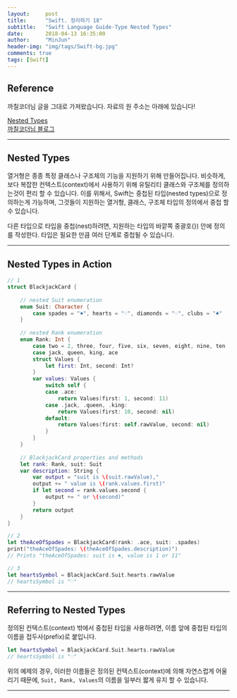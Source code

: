 ```yaml
---
layout:     post
title:      "Swift. 정리하기 18"
subtitle:   "Swift Language Guide-Type Nested Types"
date:       2018-04-13 16:35:00
author:     "MinJun"
header-img: "img/tags/Swift-bg.jpg"
comments: true 
tags: [Swift]
---
```


## Reference 

까칠코더님 글을 그대로 가져왔습니다. 자료의 원 주소는 아래에 있습니다! 

[Nested Types](https://developer.apple.com/library/content/documentation/Swift/Conceptual/Swift_Programming_Language/NestedTypes.html#//apple_ref/doc/uid/TP40014097-CH23-ID242)<br>
[까칠코더님 블로그](http://kka7.tistory.com/25?category=919617)

---

## Nested Types

열거형은 종종 특정 클래스나 구조체의 기능을 지원하기 위해 만들어집니다. 비슷하게, 보다 복잡한 컨텍스트(context)에서 사용하기 위해 유틸리티 클래스와 구조체를 정의하는것이 편리 할 수 있습니다. 이를 위해서, Swift는 중첩된 타입(nested types)으로 정의하는게 가능하며, 그것들이 지원하는 열거형, 클래스, 구조체 타입의 정의에서 중첩 할 수 있습니다.

다른 타입으로 타입을 중첩(nest)하려면, 지원하는 타입의 바깥쪽 중괄호(}) 안에 정의를 작성한다. 타입은 필요한 만큼 여러 단계로 중첩될 수 있습니다.

---

## Nested Types in Action

```swift
// 1
struct BlackjackCard {
    
    // nested Suit enumeration
    enum Suit: Character {
        case spades = "♠", hearts = "♡", diamonds = "♢", clubs = "♣"
    }
    
    // nested Rank enumeration
    enum Rank: Int {
        case two = 2, three, four, five, six, seven, eight, nine, ten
        case jack, queen, king, ace
        struct Values {
            let first: Int, second: Int?
        }
        var values: Values {
            switch self {
            case .ace:
                return Values(first: 1, second: 11)
            case .jack, .queen, .king:
                return Values(first: 10, second: nil)
            default:
                return Values(first: self.rawValue, second: nil)
            }
        }
    }
    
    // BlackjackCard properties and methods
    let rank: Rank, suit: Suit
    var description: String {
        var output = "suit is \(suit.rawValue),"
        output += " value is \(rank.values.first)"
        if let second = rank.values.second {
            output += " or \(second)"
        }
        return output
    }
}

// 2
let theAceOfSpades = BlackjackCard(rank: .ace, suit: .spades)
print("theAceOfSpades: \(theAceOfSpades.description)")
// Prints "theAceOfSpades: suit is ♠, value is 1 or 11"

// 3
let heartsSymbol = BlackjackCard.Suit.hearts.rawValue
// heartsSymbol is "♡"
```

---

## Referring to Nested Types

정의된 컨텍스트(context) 밖에서 중첩된 타입을 사용하려면, 이름 앞에 중첩된 타입의 이름을 접두사(prefix)로 붙입니다.

```swift
let heartsSymbol = BlackjackCard.Suit.hearts.rawValue
// heartsSymbol is "♡"
```

위의 예제의 경우, 이러한 이름들은 정의된 컨텍스트(context)에 의해 자연스럽게 어울리기 때문에, `Suit, Rank, Values`의 이름을 일부러 짧게 유지 할 수 있습니다.


---



